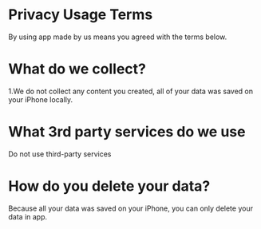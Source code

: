 # Privacy Usage Terms

 By using app made by us means you agreed with the terms below.

# What do we collect?

 1.We do not collect any content you created, all of your data was saved on your iPhone locally.

# What 3rd party services do we use

 Do not use third-party services

# How do you delete your data?

 Because all your data was saved on your iPhone, you can only delete your data in app.
